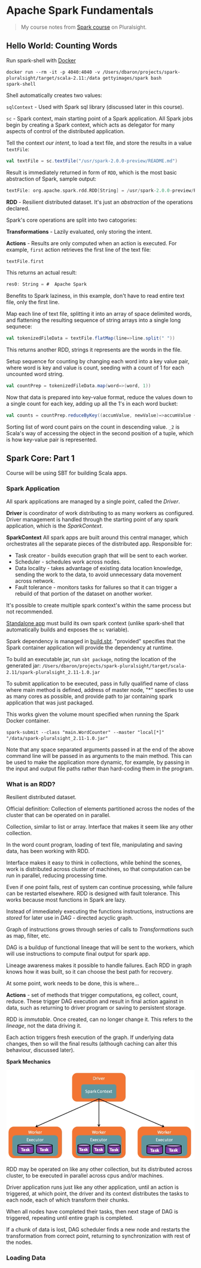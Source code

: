# Apache Spark Fundamentals

> My course notes from [Spark course](https://app.pluralsight.com/library/courses/apache-spark-fundamentals/table-of-contents) on Pluralsight.

## Hello World: Counting Words

Run spark-shell with [Docker](https://hub.docker.com/r/gettyimages/spark/)

```shell
docker run --rm -it -p 4040:4040 -v /Users/dbaron/projects/spark-pluralsight/target/scala-2.11:/data gettyimages/spark bash
spark-shell
```

Shell automatically creates two values:

`sqlContext` -  Used with Spark sql library (discussed later in this course).

`sc` - Spark context, main starting point of a Spark application.
All Spark jobs begin by creating a Spark context, which acts as delegator for many aspects of control of the distributed application.

Tell the context _our intent_, to load a text file, and store the results in a value `textFile`:

```scala
val textFile = sc.textFile("/usr/spark-2.0.0-preview/README.md")
```

Result is immediately returned in form of `RDD`, which is the most basic abstraction of Spark, sample output:

```scala
textFile: org.apache.spark.rdd.RDD[String] = /usr/spark-2.0.0-preview/README.md MapPartitionsRDD[1] at textFile at <console>:24
```

__RDD__ - Resilient distributed dataset. It's just an _abstraction_ of the operations declared.

Spark's core operations are split into two catogories:

__Transformations__ - Lazily evaluated, only storing the intent.

__Actions__ - Results are only computed when an action is executed. For example, `first` action retrieves the first line of the text file:

```scala
textFile.first
```

This returns an actual result:

```scala
res0: String = #  Apache Spark
```

Benefits to Spark laziness, in this example, don't have to read entire text file, only the first line.

Map each line of text file, splitting it into an array of space delimited words, and flattening the resulting sequence of string arrays into a single long sequnece:

```scala
val tokenizedFileData = textFile.flatMap(line=>line.split(" "))
```

This returns another RDD, strings it represents are the words in the file.

Setup sequence for counting by changing each word into a key value pair, where word is key and value is count, seeding with a count of 1 for each uncounted word string.

```scala
val countPrep = tokenizedFileData.map(word=>(word, 1))
```

Now that data is prepared into key-value format, reduce the values down to a single count for each key, adding up all the 1's in each word bucket:

```scala
val counts = countPrep.reduceByKey((accumValue, newValue)=>accumValue + newValue)
```

Sorting list of word count pairs on the count in descending value. `_2` is Scala's way of accessing the object in the second position of a tuple, which is how key-value pair is represented.

## Spark Core: Part 1

Course will be using SBT for building Scala apps.

### Spark Application

All spark applications are managed by a single point, called the _Driver_.

__Driver__ is coordinator of work distributing to as many workers as configured. Driver management is handled through the starting point of any spark application, which is the _SparkContext_.

__SparkContext__ All spark apps are built around this central manager, which orchestrates all the separate pieces of the distributed app. Responsible for:

* Task creator - builds execution graph that will be sent to each worker.
* Scheduler - schedules work across nodes.
* Data locality - takes advantage of existing data location knowledge, sending the work to the data, to avoid unnecessary data movement across network.
* Fault tolerance - monitors tasks for failures so that it can trigger a rebuild of that portion of the dataset on another worker.

It's possible to create multiple spark context's within the same process but not recommended.

[Standalone app](src/main/scala/WordCount.scala) must build its own spark context (unlike spark-shell that automatically builds and exposes the `sc` variable).

Spark dependency is managed in [build.sbt](build.sbt). "provided" specifies that the Spark container application will provide the dependency at runtime.

To build an executable jar, run `sbt package`, noting the location of the generated jar: `/Users/dbaron/projects/spark-pluralsight/target/scala-2.11/spark-pluralsight_2.11-1.0.jar`

To submit application to be executed, pass in fully qualified name of class where main method is defined, address of master node, "*" specifies to use as many cores as possible,
and provide path to jar containing spark application that was just packaged.

This works given the volume mount specified when running the Spark Docker container.

```shell
spark-submit --class "main.WordCounter" --master "local[*]" "/data/spark-pluralsight_2.11-1.0.jar"
```

Note that any space separated arguments passed in at the end of the above command line will be passed in as arguments to the main method.
This can be used to make the application more dynamic, for example, by passing in the input and output file paths rather than hard-coding them in the program.

### What is an RDD?

Resilient distributed dataset.

Official definition: Collection of elements partitioned across the nodes of the cluster that can be operated on in parallel.

Collection, similar to list or array. Interface that makes it seem like any other collection. 

In the word count program, loading of text file, manipulating and saving data, has been working with RDD. 

Interface makes it easy to think in collections, while behind the scenes, work is distributed across cluster of machines, so that computation can be run in parallel, reducing processing time. 

Even if one point fails, rest of system can continue processing, while failure can be restarted elsewhere. RDD is designed with fault tolerance. This works because most functions in Spark are lazy.

Instead of immediately executing the functions instructions, instructions are _stored_ for later use in _DAG_ - directed acyclic graph.

Graph of instructions grows through series of calls to _Transformations_ such as map, filter, etc.

DAG is a buildup of functional lineage that will be sent to the workers, which will use instructions to compute final output for spark app.

Lineage awareness makes it possible to handle failures. Each RDD in graph knows how it was built, so it can choose the best path for recovery.

At some point, work needs to be done, this is where...

__Actions__ - set of methods that trigger computations, eg collect, count, reduce. These trigger DAG execution and result in final action against in data, such as returning to driver program or saving to persistent storage.

RDD is _immutable_. Once created, can no longer change it. This refers to the _lineage_, not the data driving it.

Each action triggers fresh execution of the graph. If underlying data changes, then so will the final results (although caching can alter this behaviour, discussed later).
 
__Spark Mechanics__

![spark mechanics](images/spark-mechanics.png "Spark Mechanics")

RDD may be operated on like any other collection, but its distributed across cluster, to be executed in parallel across cpus and/or machines.

Driver application runs just like any other application, until an action is triggered, at which point, the driver and its context distributes the tasks to each node, each of which transform their chunks.

When all nodes have completed their tasks, then next stage of DAG is triggered, repeating until entire graph is completed.

If a chunk of data is lost, DAG scheduler finds a new node and restarts the transformation from correct point, returning to synchronization with rest of the nodes.

### Loading Data